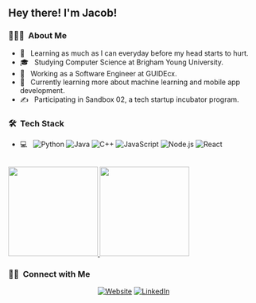 <h2> Hey there! I'm Jacob!</h2>

<h3> 👨🏻‍💻 &nbsp;About Me </h3>

- 🤔 &nbsp; Learning as much as I can everyday before my head starts to hurt.
- 🎓 &nbsp; Studying Computer Science at Brigham Young University.
- 💼 &nbsp; Working as a Software Engineer at GUIDEcx.
- 🌱 &nbsp; Currently learning more about machine learning and mobile app development.
- ✍️ &nbsp; Participating in Sandbox 02, a tech startup incubator program.

<h3> 🛠 &nbsp;Tech Stack</h3>

- 💻 &nbsp;
  ![Python](https://img.shields.io/badge/-Python-333333?style=flat&logo=python)
  ![Java](https://img.shields.io/badge/-Java-333333?style=flat&logo=Java&logoColor=007396)
  ![C++](https://img.shields.io/badge/-C++-333333?style=flat&logo=C%2B%2B&logoColor=00599C)
  ![JavaScript](https://img.shields.io/badge/-JavaScript-333333?style=flat&logo=javascript)
  ![Node.js](https://img.shields.io/badge/-Node.js-333333?style=flat&logo=node.js)
  ![React](https://img.shields.io/badge/-React-333333?style=flat&logo=react)


<br/>

<a href="https://github.com/jacobcwright">
  <img height="180em" src="https://github-readme-stats.vercel.app/api?username=jacobcwright&theme=buefy&show_icons=true" />
  <img height="180em" src="https://github-readme-stats.vercel.app/api/top-langs/?username=jacobcwright&theme=buefy&layout=compact" />
</a>

<br/>

<h3> 🤝🏻 &nbsp;Connect with Me </h3>

<p align="center">
<a href="https://jacob-wright.vercel.app/"><img alt="Website" src="https://img.shields.io/badge/Website-blue?style=flat-square&logo=google-chrome"></a>
<a href="https://www.linkedin.com/in/jacob-c-wright/"><img alt="LinkedIn" src="https://img.shields.io/badge/LinkedIn-blue?style=flat-square&logo=linkedin"></a>
</p>

